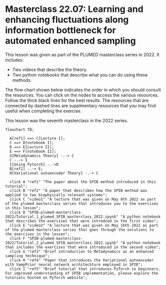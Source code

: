 
# Masterclass 22.07: Learning and enhancing fluctuations along information bottleneck for automated enhanced sampling

This lesson was given as part of the PLUMED masterclass series in 2022.  It includes:

* Two videos that describe the theory. 
* Two python notebooks that describe what you can do using these methods.

The flow chart shown below indicates the order in which you should consult the resources.  You can click on the nodes to access the various resources.  Follow the thick black lines for the best results.  The resources that are connected by dashed lines are supplmentary resources that you may find useful when completing the exercise.

This lesson was the seventh masterclass in the 2022 series.

```mermaid
flowchart TB;

  A[ref1] ==> C[Lecture I];
  C ==> D[notebook I];
  D ==> E[Lecture II];
  E ==> F[notebook II];
  G[Metadynamics Theory] -.-> C
  C -.-> I
  I[Using Pytorch] -.->D
  B[ref2] -.-> E;
  H[Variational autoencoder Theory] -.-> C
    
  click A "ref1" "The paper about the SPIB method introduced in this tutorial";
  click B "ref2" "A paper that describes how the SPIB method was applied to two biophyically relevant systems";
  click C "video1" "A lecture that was given on May 9th 2022 as part of the plumed masterclass series that introduces you to the exercises in this lesson";
  click D "SPIB-plumed-masterclass-2022/Tutorial_1_plumed_SPIB_masterclass_2022.ipynb" "A python notebook that describes the exercises that were introdced in the first video";
  click E "video2" "A lecture that was given on May 16th 2022 as part of the plumed masterclass series that goes through the solutions to the exercises in the lesson";
  click F "SPIB-plumed-masterclass-2022/Tutorial_2_plumed_SPIB_masterclass_2022.ipynb" "A python notebook that includes the exercises that were introduced in the second video";
  click G "ref3" "Brief introduction to Metadynamics as an enhanced sampling technique";
  click H "ref4" "Paper that introduces the Variational autoencoder with VampPrior neural network architechture employed in SPIB";
  click I "ref5" "Brief tutorial that introduces PyTorch to beginners. For improved understanding of SPIB implementation, please explore the tutorials hosted on PyTorch website";
```

